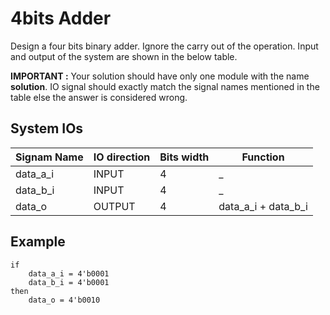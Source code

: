 <!--
name=Simple Adder
major_type=seq
minor_type=test
author=udara
checker=sim_out
language=verilog
abstract=RTL modules performing arithmatic addition are called Adders. Try implementing four bits adder ignoring the carry out bit
difficulty=easy
points=10
-->

4bits Adder
===========

Design a four bits binary adder. Ignore the carry out of the operation. Input and output of the system are shown in the below table.

**IMPORTANT :** Your solution should have only one module with the name **solution**. IO signal should exactly match the signal names mentioned in the table
else the answer is considered wrong.

System IOs
----------


| Signam Name   | IO direction  | Bits width |  Function               | 
|---------------|---------------|------------|-------------------------| 
| data\_a\_i    | INPUT         | 4          |            _            | 
| data\_b\_i    | INPUT         | 4          |            _            | 
| data\_o       | OUTPUT        | 4          | data\_a\_i + data\_b\_i | 


Example
-------

```
if
    data_a_i = 4'b0001
    data_b_i = 4'b0001
then
    data_o = 4'b0010
```
